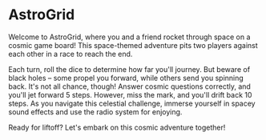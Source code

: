 # AstroGrid

Welcome to AstroGrid, where you and a friend rocket through space on a cosmic game board!
This space-themed adventure pits two players against each other in a race to reach the end.

Each turn, roll the dice to determine how far you'll journey. But beware of black holes – some propel you forward, while others send you spinning back. It's not all chance, though! Answer cosmic questions correctly, and you'll jet forward 5 steps. However, miss the mark, and you'll drift back 10 steps.
As you navigate this celestial challenge, immerse yourself in spacey sound effects and use the radio system for enjoying.

Ready for liftoff? Let's embark on this cosmic adventure together!
